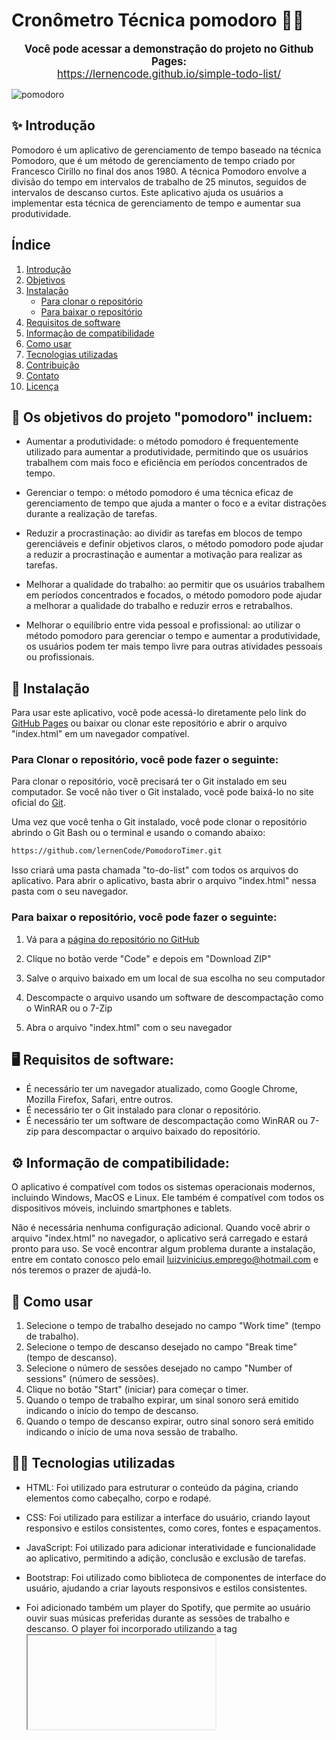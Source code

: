 


# Cronômetro Técnica pomodoro 🍅⏰

<p align="center">
  <span style="font-size:larger;">
    <strong>Você pode acessar a demonstração do projeto no Github Pages:</strong>
  </span> 
  <br>
  <a href="https://lernencode.github.io/simple-todo-list/" target="_blank">
    <span style="font-size:larger;">https://lernencode.github.io/simple-todo-list/</span>
  </a>
</p>

![pomodoro](https://user-images.githubusercontent.com/96671069/233736574-58d18747-219c-44a3-adec-737a7fbad97e.png)


## ✨ Introdução
Pomodoro é um aplicativo de gerenciamento de tempo baseado na técnica Pomodoro, que é um método de gerenciamento de tempo criado por Francesco Cirillo no final dos anos 1980. A técnica Pomodoro envolve a divisão do tempo em intervalos de trabalho de 25 minutos, seguidos de intervalos de descanso curtos. Este aplicativo ajuda os usuários a implementar esta técnica de gerenciamento de tempo e aumentar sua produtividade.

## Índice
1. [Introdução](#-introdução)
2. [Objetivos](#-os-objetivos-do-projeto-pomodoro-incluem)
3. [Instalação](#-instalação)
   - [Para clonar o repositório](#para-clonar-o-repositório-você-pode-fazer-o-seguinte)
   - [Para baixar o repositório](#para-baixar-o-repositório-você-pode-fazer-o-seguinte)
4.  [Requisitos de software](#%EF%B8%8F-requisitos-de-software)
5.  [Informação de compatibilidade](#%EF%B8%8F-informação-de-compatibilidade)
6.  [Como usar](#-como-usar)
7.  [Tecnologias utilizadas](#-tecnologias-utilizadas)
8.  [Contribuição](#-contribuindo)
9. [Contato](#%EF%B8%8F-contato)
10. [Licença](#%EF%B8%8F-licença)

## 🎯 Os objetivos do projeto "pomodoro" incluem:
* Aumentar a produtividade: o método pomodoro é frequentemente utilizado para aumentar a produtividade, permitindo que os usuários trabalhem com mais foco e eficiência em períodos concentrados de tempo.

* Gerenciar o tempo: o método pomodoro é uma técnica eficaz de gerenciamento de tempo que ajuda a manter o foco e a evitar distrações durante a realização de tarefas.

* Reduzir a procrastinação: ao dividir as tarefas em blocos de tempo gerenciáveis e definir objetivos claros, o método pomodoro pode ajudar a reduzir a procrastinação e aumentar a motivação para realizar as tarefas.

* Melhorar a qualidade do trabalho: ao permitir que os usuários trabalhem em períodos concentrados e focados, o método pomodoro pode ajudar a melhorar a qualidade do trabalho e reduzir erros e retrabalhos.

* Melhorar o equilíbrio entre vida pessoal e profissional: ao utilizar o método pomodoro para gerenciar o tempo e aumentar a produtividade, os usuários podem ter mais tempo livre para outras atividades pessoais ou profissionais.



## 💾 Instalação
Para usar este aplicativo, você pode acessá-lo diretamente pelo link do [GitHub Pages](https://github.com/lernenCode/PomodoroTimer) ou baixar ou clonar este repositório e abrir o arquivo "index.html" em um navegador compatível.


### Para Clonar o repositório, você pode fazer o seguinte:

Para clonar o repositório, você precisará ter o Git instalado em seu computador. Se você não tiver o Git instalado, você pode baixá-lo no site oficial do [Git](https://git-scm.com/).

Uma vez que você tenha o Git instalado, você pode clonar o repositório abrindo o Git Bash ou o terminal e usando o comando abaixo:

```bash
https://github.com/lernenCode/PomodoroTimer.git
```
Isso criará uma pasta chamada "to-do-list" com todos os arquivos do aplicativo. Para abrir o aplicativo, basta abrir o arquivo "index.html" nessa pasta com o seu navegador.



### Para baixar o repositório, você pode fazer o seguinte:
1. Vá para a [página do repositório no GitHub](https://github.com/lernenCode/PomodoroTimer)

2. Clique no botão verde "Code" e depois em "Download ZIP"

3. Salve o arquivo baixado em um local de sua escolha no seu computador

4. Descompacte o arquivo usando um software de descompactação como o WinRAR ou o 7-Zip

5. Abra o arquivo "index.html" com o seu navegador



## 🖥️ Requisitos de software:
* É necessário ter um navegador atualizado, como Google Chrome, Mozilla Firefox, Safari, entre outros.
* É necessário ter o Git instalado para clonar o repositório.
* É necessário ter um software de descompactação como WinRAR ou 7-zip para descompactar o arquivo baixado do repositório.


## ⚙️ Informação de compatibilidade:
O aplicativo é compatível com todos os sistemas operacionais modernos, incluindo Windows, MacOS e Linux. Ele também é compatível com todos os dispositivos móveis, incluindo smartphones e tablets.

Não é necessária nenhuma configuração adicional. Quando você abrir o arquivo "index.html" no navegador, o aplicativo será carregado e estará pronto para uso. Se você encontrar algum problema durante a instalação, entre em contato conosco pelo email luizvinicius.emprego@hotmail.com e nós teremos o prazer de ajudá-lo.



## 🦮 Como usar
1. Selecione o tempo de trabalho desejado no campo "Work time" (tempo de trabalho).
2. Selecione o tempo de descanso desejado no campo "Break time" (tempo de descanso).
3. Selecione o número de sessões desejado no campo "Number of sessions" (número de sessões).
4. Clique no botão "Start" (iniciar) para começar o timer.
5. Quando o tempo de trabalho expirar, um sinal sonoro será emitido indicando o início do tempo de descanso.
6. Quando o tempo de descanso expirar, outro sinal sonoro será emitido indicando o início de uma nova sessão de trabalho.



## 👨‍💻 Tecnologias utilizadas
* HTML: Foi utilizado para estruturar o conteúdo da página, criando elementos como cabeçalho, corpo e rodapé.

* CSS: Foi utilizado para estilizar a interface do usuário, criando layout responsivo e estilos consistentes, como cores, fontes e espaçamentos.

* JavaScript: Foi utilizado para adicionar interatividade e funcionalidade ao aplicativo, permitindo a adição, conclusão e exclusão de tarefas.

* Bootstrap: Foi utilizado como biblioteca de componentes de interface do usuário, ajudando a criar layouts responsivos e estilos consistentes.

* Foi adicionado também um player do Spotify, que permite ao usuário ouvir suas músicas preferidas durante as sessões de trabalho e descanso. O player foi incorporado utilizando a tag <iframe> do HTML e a API do Spotify.



## 🤝 Contribuindo
Se você quiser contribuir com o código, você pode criar um pull request com suas alterações. Aqui está como fazer isso:
1. Faça um fork do repositório do projeto no GitHub. Isso criará uma cópia do repositório em sua conta do GitHub.
2. Clone o repositório forkado em sua máquina local. Isso permitirá que você faça alterações no código.
3. Crie uma nova branch para as alterações que você deseja enviar. Isso é uma boa prática para manter o código principal limpo.
4. Faça as alterações no código e adicione-as ao seu repositório local.
5. Envie as alterações para o seu repositório forkado no GitHub.
6. Vá para o repositório original do projeto e abra um pull request. Selecione a branch com as alterações que você deseja enviar e clique em "Criar pull request".
7. Adicione uma descrição detalhada das alterações e siga as diretrizes de contribuição.
8. Aguarde a revisão do código. O mantenedor do projeto poderá fazer comentários ou solicitar alterações antes de aceitar o pull request. 
9. Após as alterações necessárias terem sido feitas e o pull request tiver sido aceito, suas alterações serão mescladas com o código principal.

Observação: é importante seguir as diretrizes de contribuição e garantir que as alterações feitas estejam de acordo com o objetivo e a estrutura do projeto. Por favor, note que essas instruções podem ficar desatualizadas com o tempo, portanto, sempre é recomendado seguir a [documentação oficial](https://docs.github.com/pt/pull-requests/collaborating-with-pull-requests/proposing-changes-to-your-work-with-pull-requests/creating-a-pull-request) ou tutorial mantido pela plataforma de versionamento de código.

Eu e todos que contribuiu para este projeto estaria inserido como desenvolvedor deste projeto, responsável por implementar as funcionalidades descritas acima nos indicadores de resultado, testar o aplicativo e garantir a compatibilidade com diferentes dispositivos e navegadores.



## ☎️ Contato
Se você tiver alguma dúvida ou precisar de ajuda, entre em contato conosco através dos seguintes meios:
* Envie um e-mail para luizvinicius.emprego@hotmail.com
* Entre em contato conosco através do meu [Linkdin](https://www.linkedin.com/in/luizbelmonte/)
* Entre em contato conosco pelo [whatsapp](https://wa.me/5519987721373)
Ficaremos felizes em ajudá-lo com qualquer problema ou dúvida que você possa ter.



## ⚖️ Licença
Este projeto está licenciado sob a licença MIT. Isso significa que você é livre para usar, modificar e distribuir o projeto, desde que inclua o aviso de direitos autorais e a licença incluídos no projeto. Consulte o arquivo LICENSE para obter mais detalhes.
Ao usar ou contribuir para este projeto, você concorda em cumprir os termos da licença MIT.

Se você usar uma licença diferente, certifique-se de fornecer informações precisas e detalhadas sobre os termos da licença. É importante ter certeza de que você está ciente dos termos e condições de cada licença antes de incluí-los na sua documentação.
